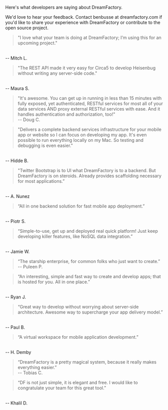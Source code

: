 Here's what developers are saying about DreamFactory. 

We'd love to hear your feedback. Contact benbusse at dreamfactory.com if you'd like to share your experience with DreamFactory or contribute to the open source project.

> "I love what your team is doing at DreamFactory; I’m using this for an upcoming project." 
<br>
-- Mitch L.

> "The REST API made it very easy for Circa5 to develop Heisenbug without writing any server-side code."
<br>
-- Maura S.

> "It's awesome. You can get up in running in less than 15 minutes with fully exposed, yet authenticated,   RESTful services for most all of your data services AND proxy external RESTful services with ease. And it handles authentication and authorization, too!"  
-- Doug C.

> "Delivers a complete backend services infrastructure for your mobile app or website so I can focus on 
developing my app. It's even possible to run everything locally on my Mac. So testing and debugging is 
even easier."
<br>
-- Hidde B.

> "Twitter Bootstrap is to UI what DreamFactory is to a backend. But DreamFactory is on steroids. Already provides scaffolding necessary for most applications.”
<br>
-- A. Nunez

> “All in one backend solution for fast mobile app deployment.” 
<br>
-- Piotr S.

> “Simple-to-use, get up and deployed real quick platform! Just keep developing killer features, like NoSQL data integration.” 
<br>
-- Jamie W.

> “The starship enterprise, for common folks who just want to create.”  
-- Puleen P.

> “An interesting, simple and fast way to create and develop apps; that is hosted for you. All in one place.” 
<br>
-- Ryan J.

> “Great way to develop without worrying about server-side architecture. Awesome way to supercharge your app delivery model.”
<br>
-- Paul B.

> “A virtual workspace for mobile application development.” 
<br>
-- H. Demby

> “DreamFactory is a pretty magical system, because it really makes everything easier.”  
-- Tobias C.

> “DF is not just simple, it is elegant and free. I would like to congratulate your team for this great tool.” 
<br>
-- Khalil D.

